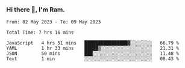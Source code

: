 ### Hi there 👋, I'm Ram.

<!--START_SECTION:waka-->

```text
From: 02 May 2023 - To: 09 May 2023

Total Time: 7 hrs 16 mins

JavaScript   4 hrs 51 mins   ████████████████▓░░░░░░░░   66.79 %
YAML         1 hr 33 mins    █████▒░░░░░░░░░░░░░░░░░░░   21.31 %
JSON         50 mins         ███░░░░░░░░░░░░░░░░░░░░░░   11.48 %
Text         1 min           ░░░░░░░░░░░░░░░░░░░░░░░░░   00.43 %
```

<!--END_SECTION:waka-->
